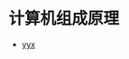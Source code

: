 # 计算机组成原理



- [yyx](https://github.com/19020011038/OUC-HomeWork/tree/main/%E8%AE%A1%E7%AE%97%E6%9C%BA%E7%BB%84%E6%88%90%E5%8E%9F%E7%90%86)

